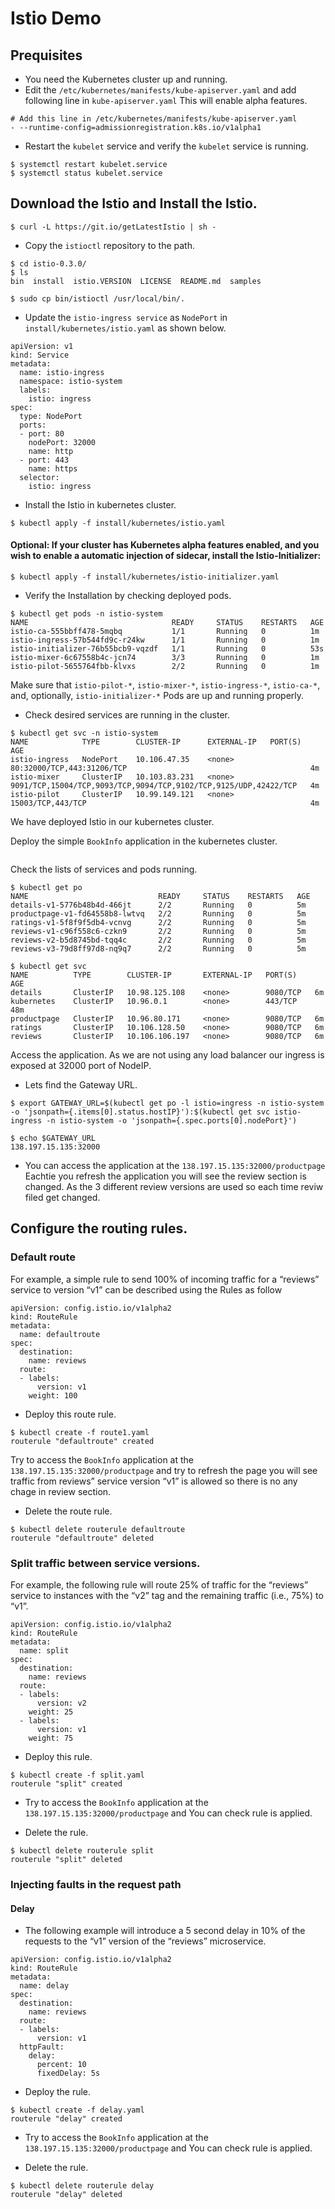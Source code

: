 # Istio Demo

## Prequisites
- You need the Kubernetes cluster up and running.
- Edit the `/etc/kubernetes/manifests/kube-apiserver.yaml` and add following line in `kube-apiserver.yaml` This will enable alpha features.

```
# Add this line in /etc/kubernetes/manifests/kube-apiserver.yaml
- --runtime-config=admissionregistration.k8s.io/v1alpha1
```

- Restart the `kubelet` service and verify the `kubelet` service is running.
```
$ systemctl restart kubelet.service
$ systemctl status kubelet.service
```


## Download the Istio and Install the Istio.
```
$ curl -L https://git.io/getLatestIstio | sh -
```

- Copy the `istioctl` repository to the path.
```
$ cd istio-0.3.0/
$ ls
bin  install  istio.VERSION  LICENSE  README.md  samples

$ sudo cp bin/istioctl /usr/local/bin/.
```

- Update the `istio-ingress service` as `NodePort` in `install/kubernetes/istio.yaml` as shown below. 
```
apiVersion: v1
kind: Service
metadata:
  name: istio-ingress
  namespace: istio-system
  labels:
    istio: ingress
spec:
  type: NodePort
  ports:
  - port: 80
    nodePort: 32000
    name: http
  - port: 443
    name: https
  selector:
    istio: ingress
```


- Install the Istio in kubernetes cluster.
```
$ kubectl apply -f install/kubernetes/istio.yaml
```

#### Optional: If your cluster has Kubernetes alpha features enabled, and you wish to enable a automatic injection of sidecar, install the Istio-Initializer:
```
$ kubectl apply -f install/kubernetes/istio-initializer.yaml
```

- Verify the Installation by checking deployed pods.
```
$ kubectl get pods -n istio-system
NAME                                READY     STATUS    RESTARTS   AGE
istio-ca-555bbff478-5mqbq           1/1       Running   0          1m
istio-ingress-57b544fd9c-r24kw      1/1       Running   0          1m
istio-initializer-76b55bcb9-vqzdf   1/1       Running   0          53s
istio-mixer-6c67558b4c-jcn74        3/3       Running   0          1m
istio-pilot-5655764fbb-klvxs        2/2       Running   0          1m
```
Make sure that `istio-pilot-*`, `istio-mixer-*`, `istio-ingress-*`, `istio-ca-*`, and, optionally, `istio-initializer-*` Pods are up and running properly.

- Check desired services are running in the cluster.
```
$ kubectl get svc -n istio-system
NAME            TYPE        CLUSTER-IP      EXTERNAL-IP   PORT(S)                                                            AGE
istio-ingress   NodePort    10.106.47.35    <none>        80:32000/TCP,443:31206/TCP                                         4m
istio-mixer     ClusterIP   10.103.83.231   <none>        9091/TCP,15004/TCP,9093/TCP,9094/TCP,9102/TCP,9125/UDP,42422/TCP   4m
istio-pilot     ClusterIP   10.99.149.121   <none>        15003/TCP,443/TCP                                                  4m
```
 We have deployed Istio in our kubernetes cluster.
 
 Deploy the simple `BookInfo` application in the kubernetes cluster.
 ```
 
 ```
 
 Check the lists of services and pods running.
 ```
 $ kubectl get po
NAME                             READY     STATUS    RESTARTS   AGE
details-v1-5776b48b4d-466jt      2/2       Running   0          5m
productpage-v1-fd64558b8-lwtvq   2/2       Running   0          5m
ratings-v1-5f8f9f5db4-vcnvg      2/2       Running   0          5m
reviews-v1-c96f558c6-czkn9       2/2       Running   0          5m
reviews-v2-b5d8745bd-tqq4c       2/2       Running   0          5m
reviews-v3-79d8ff97d8-nq9q7      2/2       Running   0          5m

$ kubectl get svc
NAME          TYPE        CLUSTER-IP       EXTERNAL-IP   PORT(S)    AGE
details       ClusterIP   10.98.125.108    <none>        9080/TCP   6m
kubernetes    ClusterIP   10.96.0.1        <none>        443/TCP    48m
productpage   ClusterIP   10.96.80.171     <none>        9080/TCP   6m
ratings       ClusterIP   10.106.128.50    <none>        9080/TCP   6m
reviews       ClusterIP   10.106.106.197   <none>        9080/TCP   6m
 ```

Access the application. As we are not using any load balancer our ingress is exposed at 32000 port of NodeIP.
- Lets find the Gateway URL.
```
$ export GATEWAY_URL=$(kubectl get po -l istio=ingress -n istio-system -o 'jsonpath={.items[0].status.hostIP}'):$(kubectl get svc istio-ingress -n istio-system -o 'jsonpath={.spec.ports[0].nodePort}')

$ echo $GATEWAY_URL
138.197.15.135:32000
```

- You can access the application at the `138.197.15.135:32000/productpage`
Eachtie you refresh the application you will see the review section is changed. As the 3 different review versions are used so each time reviw filed get changed.

## Configure the routing rules.

### Default route

For example, a simple rule to send 100% of incoming traffic for a “reviews” service to version “v1” can be described using the Rules as follow
```
apiVersion: config.istio.io/v1alpha2
kind: RouteRule
metadata:
  name: defaultroute
spec:
  destination:
    name: reviews
  route:
  - labels:
      version: v1
    weight: 100
```
- Deploy this route rule.
```
$ kubectl create -f route1.yaml 
routerule "defaultroute" created
```
Try to access the `BookInfo` application at the `138.197.15.135:32000/productpage` and try to refresh the page you will see traffic from reviews” service version “v1” is allowed so there is no any chage in review section.

- Delete the route rule.
```
$ kubectl delete routerule defaultroute
routerule "defaultroute" deleted
```

### Split traffic between service versions.
For example, the following rule will route 25% of traffic for the “reviews” service to instances with the “v2” tag and the remaining traffic (i.e., 75%) to “v1”.

```
apiVersion: config.istio.io/v1alpha2
kind: RouteRule
metadata:
  name: split
spec:
  destination:
    name: reviews
  route:
  - labels:
      version: v2
    weight: 25
  - labels:
      version: v1
    weight: 75

```
- Deploy this rule.
```
$ kubectl create -f split.yaml 
routerule "split" created
```
- Try to access the `BookInfo` application at the `138.197.15.135:32000/productpage` and You can check rule is applied.

- Delete the rule.
```
$ kubectl delete routerule split
routerule "split" deleted
```

### Injecting faults in the request path

#### Delay 
- The following example will introduce a 5 second delay in 10% of the requests to the “v1” version of the “reviews” microservice.
```
apiVersion: config.istio.io/v1alpha2
kind: RouteRule
metadata:
  name: delay
spec:
  destination:
    name: reviews
  route:
  - labels:
      version: v1
  httpFault:
    delay:
      percent: 10
      fixedDelay: 5s

```

- Deploy the rule.
```
$ kubectl create -f delay.yaml 
routerule "delay" created
```
- Try to access the `BookInfo` application at the `138.197.15.135:32000/productpage` and You can check rule is applied.

- Delete the rule.
```
$ kubectl delete routerule delay
routerule "delay" deleted
```
